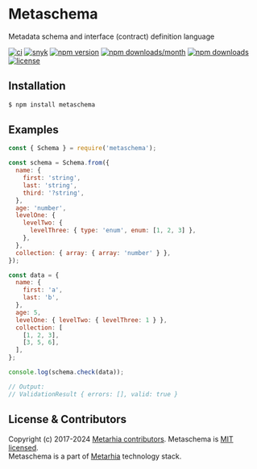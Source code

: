 # Metaschema

Metadata schema and interface (contract) definition language

[![ci](https://github.com/metarhia/metaschema/workflows/Testing%20CI/badge.svg)](https://github.com/metarhia/metaschema/actions?query=workflow%3A%22Testing+CI%22+branch%3Amaster)
[![snyk](https://snyk.io/test/github/metarhia/metaschema/badge.svg)](https://snyk.io/test/github/metarhia/metaschema)
[![npm version](https://badge.fury.io/js/metaschema.svg)](https://badge.fury.io/js/metaschema)
[![npm downloads/month](https://img.shields.io/npm/dm/metaschema.svg)](https://www.npmjs.com/package/metaschema)
[![npm downloads](https://img.shields.io/npm/dt/metaschema.svg)](https://www.npmjs.com/package/metaschema)
[![license](https://img.shields.io/badge/license-MIT-blue.svg)](https://github.com/metarhia/metaschema/blob/master/LICENSE)

## Installation

```bash
$ npm install metaschema
```

## Examples

```js
const { Schema } = require('metaschema');

const schema = Schema.from({
  name: {
    first: 'string',
    last: 'string',
    third: '?string',
  },
  age: 'number',
  levelOne: {
    levelTwo: {
      levelThree: { type: 'enum', enum: [1, 2, 3] },
    },
  },
  collection: { array: { array: 'number' } },
});

const data = {
  name: {
    first: 'a',
    last: 'b',
  },
  age: 5,
  levelOne: { levelTwo: { levelThree: 1 } },
  collection: [
    [1, 2, 3],
    [3, 5, 6],
  ],
};

console.log(schema.check(data));

// Output:
// ValidationResult { errors: [], valid: true }
```

## License & Contributors

Copyright (c) 2017-2024 [Metarhia contributors](https://github.com/metarhia/metaschema/graphs/contributors).
Metaschema is [MIT licensed](./LICENSE).\
Metaschema is a part of [Metarhia](https://github.com/metarhia) technology stack.
